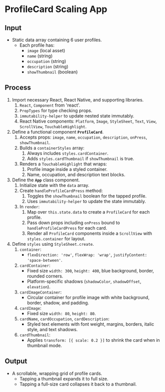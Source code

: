 # ProfileCard Scaling App

## Input
* Static data array containing 6 user profiles.
  * Each profile has:
    * `image` (local asset)
    * `name` (string)
    * `occupation` (string)
    * `description` (string)
    * `showThumbnail` (boolean)

## Process
1. Import necessary React, React Native, and supporting libraries.
   1. `React`, `Component` from 'react'.
   2. `PropTypes` for type checking props.
   3. `immutability-helper` to update nested state immutably.
   4. React Native components: `Platform`, `Image`, `StyleSheet`, `Text`, `View`, `ScrollView`, `TouchableHighlight`.
2. Define a functional component **`ProfileCard`**.
   1. Accepts props: `image`, `name`, `occupation`, `description`, `onPress`, `showThumbnail`.
   2. Builds a `containerStyles` array:
      1. Always includes `styles.cardContainer`.
      2. Adds `styles.cardThumbnail` if `showThumbnail` is true.
   3. Renders a `TouchableHighlight` that wraps:
      1. Profile image inside a styled container.
      2. Name, occupation, and description text blocks.
3. Define the **`App`** class component.
   1. Initialize state with the `data` array.
   2. Create `handleProfileCardPress` method:
      1. Toggles the `showThumbnail` boolean for the tapped profile.
      2. Uses `immutability-helper` to update the state immutably.
   3. In `render`:
      1. Map over `this.state.data` to create a `ProfileCard` for each profile.
      2. Pass down props including `onPress` bound to `handleProfileCardPress` for each card.
      3. Render all `ProfileCard` components inside a `ScrollView` with `styles.container` for layout.
4. Define `styles` using `StyleSheet.create`.
   1. `container`:
      * `flexDirection: 'row'`, `flexWrap: 'wrap'`, `justifyContent: 'space-between'`.
   2. `cardContainer`:
      * Fixed size `width: 300`, `height: 400`, blue background, border, rounded corners.
      * Platform-specific shadows (`shadowColor`, `shadowOffset`, `elevation`).
   3. `cardImageContainer`:
      * Circular container for profile image with white background, border, shadow, and padding.
   4. `cardImage`:
      * Fixed size `width: 80`, `height: 80`.
   5. `cardName`, `cardOccupation`, `cardDescription`:
      * Styled text elements with font weight, margins, borders, italic style, and text shadows.
   6. `cardThumbnail`:
      * Applies `transform: [{ scale: 0.2 }]` to shrink the card when in thumbnail mode.

## Output
* A scrollable, wrapping grid of profile cards.
  * Tapping a thumbnail expands it to full size.
  * Tapping a full-size card collapses it back to a thumbnail.
